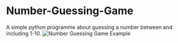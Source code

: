 # Number-Guessing-Game
A simple python programme about guessing a number between and including 1-10.
![Number Guessing Game Example](https://user-images.githubusercontent.com/72771758/130194481-b34e713f-3f9f-4437-b7c6-1687db9b53e7.jpg)
